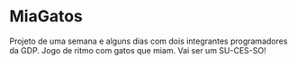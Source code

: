 # MiaGatos
Projeto de uma semana e alguns dias com dois integrantes programadores da GDP.
Jogo de ritmo com gatos que miam.
Vai ser um SU-CES-SO!
